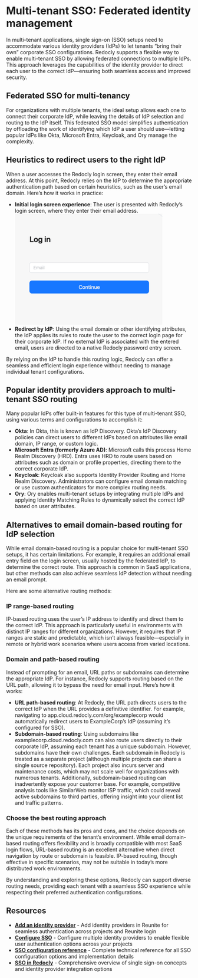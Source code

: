 # Multi-tenant SSO: Federated identity management

In multi-tenant applications, single sign-on (SSO) setups need to accommodate various identity providers (IdPs) to let tenants “bring their own” corporate SSO configurations. Redocly supports a flexible way to enable multi-tenant SSO by allowing federated connections to multiple IdPs. This approach leverages the capabilities of the identity provider to direct each user to the correct IdP—ensuring both seamless access and improved security.

## Federated SSO for multi-tenancy

For organizations with multiple tenants, the ideal setup allows each one to connect their corporate IdP, while leaving the details of IdP selection and routing to the IdP itself. This federated SSO model simplifies authentication by offloading the work of identifying which IdP a user should use—letting popular IdPs like Okta, Microsoft Entra, Keycloak, and Ory manage the complexity.

## Heuristics to redirect users to the right IdP

When a user accesses the Redocly login screen, they enter their email address. At this point, Redocly relies on the IdP to determine the appropriate authentication path based on certain heuristics, such as the user’s email domain.
Here’s how it works in practice:
- **Initial login screen experience**: The user is presented with Redocly’s login screen, where they enter their email address.\
  ![log-in-form.png](../../images/log-in-form.png)
- **Redirect by IdP**:
  Using the email domain or other identifying attributes, the IdP applies its rules to route the user to the correct login page for their corporate IdP.
  If no external IdP is associated with the entered email, users are directed to a native Redocly password entry screen.

By relying on the IdP to handle this routing logic, Redocly can offer a seamless and efficient login experience without needing to manage individual tenant configurations.

## Popular identity providers approach to multi-tenant SSO routing

Many popular IdPs offer built-in features for this type of multi-tenant SSO, using various terms and configurations to accomplish it:
- **Okta**: In Okta, this is known as IdP Discovery. Okta’s IdP Discovery policies can direct users to different IdPs based on attributes like email domain, IP range, or custom logic.
- **Microsoft Entra (formerly Azure AD)**: Microsoft calls this process Home Realm Discovery (HRD). Entra uses HRD to route users based on attributes such as domain or profile properties, directing them to the correct corporate IdP.
- **Keycloak**: Keycloak also supports Identity Provider Routing and Home Realm Discovery. Administrators can configure email domain matching or use custom authenticators for more complex routing needs.
- **Ory**: Ory enables multi-tenant setups by integrating multiple IdPs and applying Identity Matching Rules to dynamically select the correct IdP based on user attributes.

## Alternatives to email domain-based routing for IdP selection

While email domain-based routing is a popular choice for multi-tenant SSO setups, it has certain limitations.
For example, it requires an additional email entry field on the login screen, usually hosted by the federated IdP, to determine the correct route.
This approach is common in SaaS applications, but other methods can also achieve seamless IdP detection without needing an email prompt.

Here are some alternative routing methods:

### IP range-based routing

IP-based routing uses the user’s IP address to identify and direct them to the correct IdP.
This approach is particularly useful in environments with distinct IP ranges for different organizations. However, it requires that IP ranges are static and predictable, which isn’t always feasible—especially in remote or hybrid work scenarios where users access from varied locations.

### Domain and path-based routing

Instead of prompting for an email, URL paths or subdomains can determine the appropriate IdP. For instance, Redocly supports routing based on the URL path, allowing it to bypass the need for email input.
Here’s how it works:
- **URL path-based routing**: At Redocly, the URL path directs users to the correct IdP when the URL provides a definitive identifier. For example, navigating to app.cloud.redocly.com/org/examplecorp would automatically redirect users to ExampleCorp’s IdP (assuming it’s configured for SSO).
- **Subdomain-based routing**: Using subdomains like examplecorp.cloud.redocly.com can also route users directly to their corporate IdP, assuming each tenant has a unique subdomain. However, subdomains have their own challenges. Each subdomain in Redocly is treated as a separate project (although multiple projects can share a single source repository). Each project also incurs server and maintenance costs, which may not scale well for organizations with numerous tenants.
Additionally, subdomain-based routing can inadvertently expose your customer base.
For example, competitive analysis tools like SimilarWeb monitor ISP traffic, which could reveal active subdomains to third parties, offering insight into your client list and traffic patterns.

### Choose the best routing approach

Each of these methods has its pros and cons, and the choice depends on the unique requirements of the tenant’s environment.
While email domain-based routing offers flexibility and is broadly compatible with most SaaS login flows, URL-based routing is an excellent alternative when direct navigation by route or subdomain is feasible.
IP-based routing, though effective in specific scenarios, may not be suitable in today’s more distributed work environments.

By understanding and exploring these options, Redocly can support diverse routing needs, providing each tenant with a seamless SSO experience while respecting their preferred authentication configurations.

## Resources

- **[Add an identity provider](./add-idp.md)** - Add identity providers in Reunite for seamless authentication across projects and Reunite login
- **[Configure SSO](./configure-sso.md)** - Configure multiple identity providers to enable flexible user authentication options across your projects
- **[SSO configuration reference](../../../config/sso.md)** - Complete technical reference for all SSO configuration options and implementation details
- **[SSO in Redocly](./sso.md)** - Comprehensive overview of single sign-on concepts and identity provider integration options
